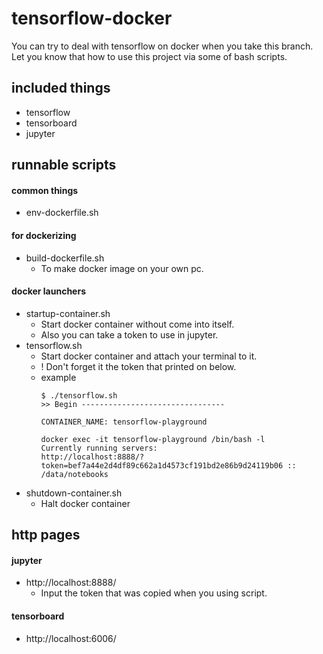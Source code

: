 # tensorflow-docker #

You can try to deal with tensorflow on docker when you take this branch.
Let you know that how to use this project via some of bash scripts.

## included things ##

* tensorflow
* tensorboard
* jupyter

## runnable scripts ##

#### common things ####

* env-dockerfile.sh	

#### for dockerizing ####

* build-dockerfile.sh 
    * To make docker image on your own pc.

#### docker launchers ####

* startup-container.sh
    * Start docker container without come into itself.
    * Also you can take a token to use in jupyter.
* tensorflow.sh 
    * Start docker container and attach your terminal to it.
    * ! Don't forget it the token that printed on below.
    * example
        ```
        $ ./tensorflow.sh
        >> Begin --------------------------------

        CONTAINER_NAME: tensorflow-playground

        docker exec -it tensorflow-playground /bin/bash -l
        Currently running servers:
        http://localhost:8888/?token=bef7a44e2d4df89c662a1d4573cf191bd2e86b9d24119b06 :: /data/notebooks
        ```
* shutdown-container.sh
    * Halt docker container

## http pages ##

#### jupyter ####

* http://localhost:8888/
    * Input the token that was copied when you using script.

#### tensorboard ####

* http://localhost:6006/
